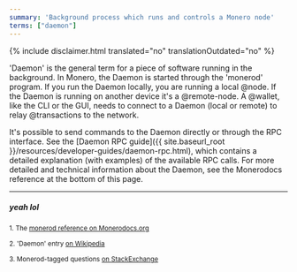 ```yaml
---
summary: 'Background process which runs and controls a Monero node'
terms: ["daemon"]
---
```


{% include disclaimer.html translated="no" translationOutdated="no" %}

'Daemon' is the general term for a piece of software running in the
background. In Monero, the Daemon is started through the 'monerod'
program. If you run the Daemon locally, you are running a local @node. If
the Daemon is running on another device it's a @remote-node. A @wallet, like
the CLI or the GUI, needs to connect to a Daemon (local or remote) to relay
@transactions to the network.

It's possible to send commands to the Daemon directly or through the RPC
interface. See the [Daemon RPC guide]({{ site.baseurl_root
}}/resources/developer-guides/daemon-rpc.html), which contains a detailed
explanation (with examples) of the available RPC calls. For more detailed
and technical information about the Daemon, see the Monerodocs reference at
the bottom of this page.

---

##### yeah lol

<sub>1. The [monerod reference on Monerodocs.org](https://monerodocs.org/interacting/monerod-reference/)</sub><br>

<sub>2. 'Daemon' entry [on Wikipedia](https://en.wikipedia.org/wiki/Daemon_(computing))</sub><br>

<sub>3. Monerod-tagged questions [on StackExchange](https://monero.stackexchange.com/?tags=monerod)</sub>
